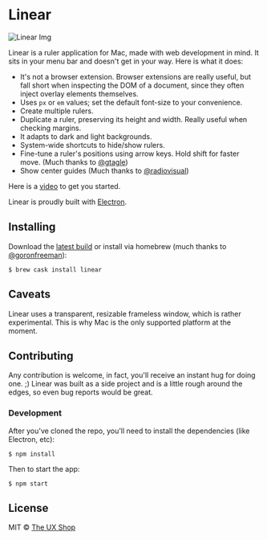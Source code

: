 # Linear

![Linear Img](http://mikaa123.github.io/linear-website/images/screenshot.png)

Linear is a ruler application for Mac, made with web development in mind.
It sits in your menu bar and doesn't get in your way. Here is what it does:

* It's not a browser extension. Browser extensions are really useful, but fall
short when inspecting the DOM of a document, since they often inject overlay
elements themselves.
* Uses `px` or `em` values; set the default font-size to your convenience.
* Create multiple rulers.
* Duplicate a ruler, preserving its height and width. Really useful when checking margins.
* It adapts to dark and light backgrounds.
* System-wide shortcuts to hide/show rulers.
* Fine-tune a ruler's positions using arrow keys. Hold shift for faster move. (Much thanks to [@gtagle](https://github.com/gtagle))
* Show center guides (Much thanks to [@radiovisual](https://github.com/radiovisual))

Here is a [video](https://www.youtube.com/watch?v=VcozN5LwLEw#action=share) to get you started.

Linear is proudly built with [Electron](https://github.com/atom/electron).

## Installing
Download the [latest build](https://github.com/mikaa123/linear/releases) or install via homebrew (much thanks to [@goronfreeman](https://github.com/goronfreeman)):

```
$ brew cask install linear
```

## Caveats
Linear uses a transparent, resizable frameless window, which is rather experimental.
This is why Mac is the only supported platform at the moment.

## Contributing
Any contribution is welcome, in fact, you'll receive an instant hug for doing one. ;)
Linear was built as a side project and is a little rough around the edges, so even bug reports would be great.

### Development
After you've cloned the repo, you'll need to install the dependencies (like Electron, etc):

```
$ npm install
```

Then to start the app:

```
$ npm start
```

## License

MIT © [The UX Shop](http://www.theuxshop.com)
